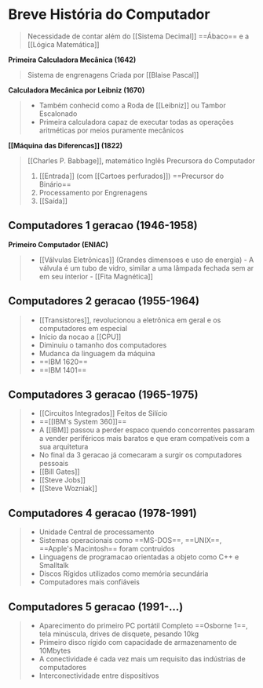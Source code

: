 # Breve História do Computador

> 	Necessidade de contar além do [[Sistema Decimal]]
> 	==Ábaco== e a [[Lógica Matemática]]

**Primeira Calculadora Mecânica (1642)**
> 	Sistema de engrenagens
> 	Criada por [[Blaise Pascal]]

**Calculadora Mecânica por Leibniz (1670)**
> 	- Também conhecid como a Roda de [[Leibniz]] ou Tambor Escalonado
>	- Primeira calculadora capaz de executar todas as operações aritméticas por meios puramente mecânicos

**[[Máquina das Diferencas]] (1822)**
> 	[[Charles P. Babbage]], matemático Inglês
> 	Precursora do Computador
> 	1. [[Entrada]] (com [[Cartoes perfurados]]) ==Precursor do Binário==
> 	2. Processamento por Engrenagens
> 	3. [[Saída]]

## Computadores 1 geracao (1946-1958)

**Primeiro Computador (ENIAC)**
> 	* [[Válvulas Eletrônicas]] (Grandes dimensoes e uso de energia)
> 			- A válvula é um tubo de vidro, similar a uma lâmpada fechada sem ar em seu interior
> 			- [[Fita Magnética]]

## Computadores 2 geracao (1955-1964)
>	* [[Transistores]], revolucionou a eletrônica em geral e os computadores em especial
>	*  Início da nocao a [[CPU]]
>	* Diminuiu o tamanho dos computadores
>	* Mudanca da linguagem da máquina
>	* ==IBM 1620==
>	* ==IBM 1401==


## Computadores 3 geracao (1965-1975)
>	* [[Circuitos Integrados]] Feitos de Silício
>	* ==[[IBM's System 360]]==
>	* A [[IBM]] passou a perder espaco quendo concorrentes passaram a vender periféricos mais baratos e que eram compatíveis com a sua arquitetura
>	* No final da 3 geracao já comecaram a surgir os computadores pessoais
>	* [[Bill Gates]]
>	* [[Steve Jobs]]
>	* [[Steve Wozniak]]

## Computadores 4 geracao (1978-1991)
>	* Unidade Central de processamento
>	* Sistemas operacionais como ==MS-DOS==, ==UNIX==, ==Apple's Macintosh== foram contruidos
>	* Linguagens de programacao orientadas a objeto como C++ e Smalltalk 
>	* Discos Rígidos utilizados como memória secundária
>	* Computadores mais confiáveis

## Computadores 5 geracao (1991-...)
>	* Aparecimento do primeiro PC portátil Completo ==Osborne 1==, tela minúscula, drives de disquete, pesando 10kg
>	* Primeiro disco rígido com capacidade de armazenamento de 10Mbytes
>	* A conectividade é cada vez mais um requisito das indústrias de computadores
>	* Interconectividade entre dispositivos

